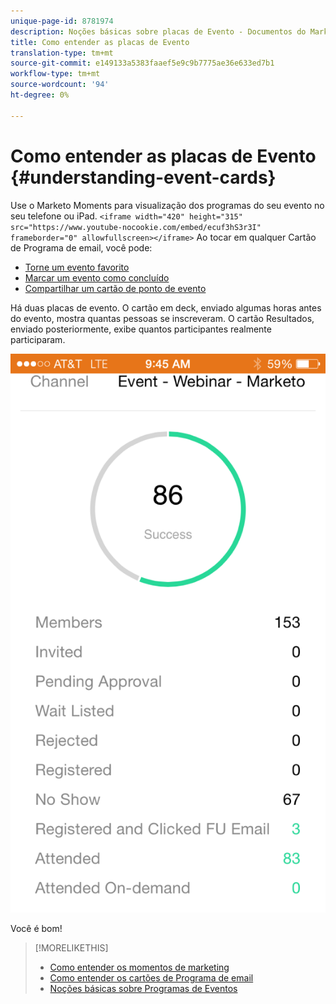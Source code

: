 ```yaml
---
unique-page-id: 8781974
description: Noções básicas sobre placas de Evento - Documentos do Marketing - Documentação do produto
title: Como entender as placas de Evento
translation-type: tm+mt
source-git-commit: e149133a5383faaef5e9c9b7775ae36e633ed7b1
workflow-type: tm+mt
source-wordcount: '94'
ht-degree: 0%

---
```



# Como entender as placas de Evento {#understanding-event-cards}

Use o Marketo Moments para visualização dos programas do seu evento no seu telefone ou iPad.
`<iframe width="420" height="315" src="https://www.youtube-nocookie.com/embed/ecuf3hS3r3I" frameborder="0" allowfullscreen></iframe>` Ao tocar em qualquer Cartão de Programa de email, você pode:

* [Torne um evento favorito](../../../../../product-docs/core-marketo-concepts/mobile-apps/marketo-moments/working-with-moments/creating-a-favorite.md)
* [Marcar um evento como concluído](../../../../../product-docs/core-marketo-concepts/mobile-apps/marketo-moments/working-with-moments/marking-it-done.md)
* [Compartilhar um cartão de ponto de evento](../../../../../product-docs/core-marketo-concepts/mobile-apps/marketo-moments/working-with-moments/sharing-a-moment.md)

Há duas placas de evento. O cartão em deck, enviado algumas horas antes do evento, mostra quantas pessoas se inscreveram. O cartão Resultados, enviado posteriormente, exibe quantos participantes realmente participaram.

![](assets/image2015-7-15-16-3a56-3a16.png)

Você é bom!

>[!MORELIKETHIS]
>
>* [Como entender os momentos de marketing](understanding-marketo-moments.md)
>* [Como entender os cartões de Programa de email](understanding-email-program-cards.md)
>* [Noções básicas sobre Programas de Eventos](../../../../../product-docs/demand-generation/events/understanding-events/understanding-event-programs.md)

>



